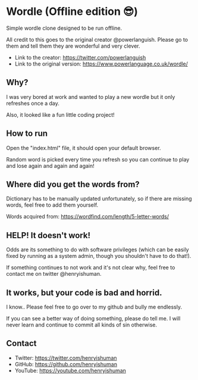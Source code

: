 # Wordle (Offline edition 😎)

Simple wordle clone designed to be run offline.

All credit to this goes to the original creator @powerlanguish. Please go to them and tell them they are wonderful and very clever.

- Link to the creator: https://twitter.com/powerlanguish
- Link to the original version: https://www.powerlanguage.co.uk/wordle/

## Why?

I was very bored at work and wanted to play a new wordle but it only refreshes once a day.

Also, it looked like a fun little coding project!

## How to run

Open the "index.html" file, it should open your default browser.

Random word is picked every time you refresh so you can continue to play and lose again and again and again!

## Where did you get the words from?

Dictionary has to be manually updated unfortunately, so if there are missing words, feel free to add them yourself.

Words acquired from: https://wordfind.com/length/5-letter-words/

## HELP! It doesn't work!

Odds are its something to do with software privileges (which can be easily fixed by running as a system admin, though you shouldn't have to do that!).

If something continues to not work and it's not clear why, feel free to contact me on twitter @henryishuman.

## It works, but your code is bad and horrid.

I know.. Please feel free to go over to my github and bully me endlessly. 

If you can see a better way of doing something, please do tell me. I will never learn and continue to commit all kinds of sin otherwise.

## Contact

- Twitter: https://twitter.com/henryishuman
- GitHub: https://github.com/henryishuman
- YouTube: https://youtube.com/henryishuman